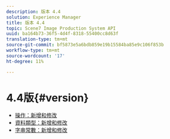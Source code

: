 ```yaml
---
description: 版本 4.4
solution: Experience Manager
title: 版本 4.4
topic: Scene7 Image Production System API
uuid: ba164b73-36f5-4d4f-8318-55400cc8d63f
translation-type: tm+mt
source-git-commit: bf5873e5a6bdb859e19b15584ba85e9c106f853b
workflow-type: tm+mt
source-wordcount: '17'
ht-degree: 11%

---
```



# 4.4版{#version}

* [操作：新增和修改](r-4-4-operations.md)
* [資料類型：新增和修改](r-4-4-types.md)
* [字串常數：新增和修改](r-4-4-string-constants.md)
